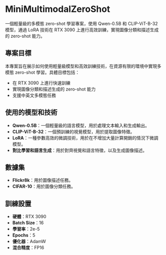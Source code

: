 # MiniMultimodalZeroShot

一個輕量級的多模態 zero-shot 學習專案，使用 Qwen-0.5B 和 CLIP-ViT-B-32 模型，通過 LoRA 技術在 RTX 3090 上進行高效訓練，實現圖像分類和描述生成的 zero-shot 能力。

## 專案目標

本專案旨在展示如何使用輕量級模型和高效訓練技術，在資源有限的環境中實現多模態 zero-shot 學習。具體目標包括：

- 在 RTX 3090 上進行快速訓練
- 實現圖像分類和描述生成的 zero-shot 能力
- 支援中英文多模態任務

## 使用的模型和技術

- **Qwen-0.5B**：一個輕量級的語言模型，用於處理文本輸入和生成輸出。
- **CLIP-ViT-B-32**：一個預訓練的視覺模型，用於提取圖像特徵。
- **LoRA**：一種參數高效的微調技術，用於在不增加大量計算開銷的情況下微調模型。
- **對比學習和語言生成**：用於對齊視覺和語言特徵，以及生成圖像描述。

## 數據集

- **Flickr8k**：用於圖像描述任務。
- **CIFAR-10**：用於圖像分類任務。

## 訓練設置

- **硬體**：RTX 3090
- **Batch Size**：16
- **學習率**：2e-5
- **Epochs**：5
- **優化器**：AdamW
- **混合精度**：FP16